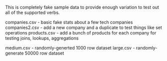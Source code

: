 This is completely fake sample data to provide enough variation to test out all of the supported verbs.

companies.csv - basic fake stats about a few tech companies
companies2.csv - add a new company and a duplicate to test things like set operations
products.csv - add a bunch of products for each company for testing joins, lookups, aggregations

medium.csv - randomly-generted 1000 row dataset
large.csv - randomly-generate 50000 row dataset